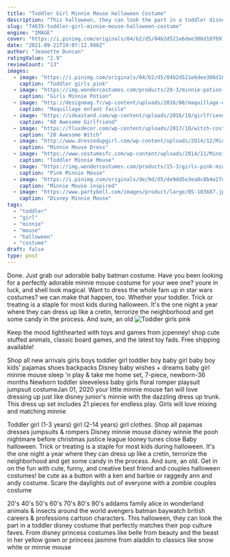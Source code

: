 ```yaml
---
title: "Toddler Girl Minnie Mouse Halloween Costume"
description: "This halloween, they can look the part in a toddler disney costume that perfectly matches their pop culture faves. From disney princess costumes like belle from beauty and the beast in her yellow gown or princess jasmine from aladdin to classics like snow white or minnie mouse"
slug: "74635-toddler-girl-minnie-mouse-halloween-costume"
engine: "IMAGE"
cover: "https://i.pinimg.com/originals/04/b2/d5/04b2d521e6dee306d18f6974a15318c1.png"
date: "2021-09-21T19:07:12.986Z"
author: "Jeanette Duncan"
ratingValue: "2.9"
reviewCount: "13"
images:
  - image: "https://i.pinimg.com/originals/04/b2/d5/04b2d521e6dee306d18f6974a15318c1.png"
    caption: "Toddler girls pink"
  - image: "https://img.wondercostumes.com/products/20-3/minnie-potion-purple-toddler-costume-1.jpg"
    caption: "Girls Minnie Potion"
  - image: "http://designmag.fr/wp-content/uploads/2016/08/maquillage-enfant-facile-fille-halloween.jpg"
    caption: "Maquillage enfant facile"
  - image: "https://ideastand.com/wp-content/uploads/2016/10/girlfriend-group-costume/12-girlfriend-group-costume-ideas-1.jpg"
    caption: "60 Awesome Girlfriend"
  - image: "https://fluxdecor.com/wp-content/uploads/2017/10/witch-costumes/1-witch-halloween-costume-ideas-for-girls.jpg"
    caption: "20 Awesome Witch"
  - image: "http://www.dressedupgirl.com/wp-content/uploads/2014/12/Minnie-Mouse-Dress-Toddler.jpg"
    caption: "Minnie Mouse Dress"
  - image: "https://www.costumesfc.com/wp-content/uploads/2014/11/Minnie-Mouse-Costume-For-Toddler.jpg"
    caption: "Toddler Minnie Mouse"
  - image: "https://img.wondercostumes.com/products/15-3/girls-pink-minnie-mouse-costume.jpg"
    caption: "Pink Minnie Mouse"
  - image: "https://i.pinimg.com/originals/de/9d/d5/de9dd5e3ea0c8b4e27ca92f2b32e62a3.jpg"
    caption: "Minnie Mouse inspired"
  - image: "https://www.partybell.com/images/product/large/BS-103687.jpg"
    caption: "Disney Minnie Mouse"
tags:
  - "toddler"
  - "girl"
  - "minnie"
  - "mouse"
  - "halloween"
  - "costume"
draft: false
type: post
---
```


Done. Just grab our adorable baby batman costume. Have you been looking for a perfectly adorable minnie mouse costume for your wee one? youre in luck, and shell look magical. Want to dress the whole fam up in star wars costumes? we can make that happen, too. Whether your toddler. Trick or treating is a staple for most kids during halloween. It's the one night a year where they can dress up like a cretin, terrorize the neighborhood and get some candy in the process. And sure, an old
![Toddler girls pink](https://i.pinimg.com/originals/04/b2/d5/04b2d521e6dee306d18f6974a15318c1.png "Toddler girls pink")

Keep the mood lighthearted with toys and games from jcpenney! shop cute stuffed animals, classic board games, and the latest toy fads. Free shipping available!
<!--inArticleAds-->

<!--galleryOne-->

Shop all new arrivals girls boys toddler girl toddler boy baby girl baby boy kids' pajamas shoes backpacks  Disney baby wishes + dreams baby girl minnie mouse sleep 'n play & take me home set, 7-piece, newborn-36 months Newborn toddler sleeveless baby girls floral romper playsuit jumpsuit costumeJan 01, 2020 your little minnie mouse fan will love dressing up just like disney junior's minnie with the dazzling dress up trunk. This dress up set includes 21 pieces for endless play. Girls will love mixing and matching minnie
<!--inArticleAds-->

<!--galleryTwo-->

Toddler girl (1-3 years) girl (2-14 years) girl clothes. Shop all pajamas dresses jumpsuits & rompers  Disney minnie mouse disney winnie the pooh nightmare before christmas justice league looney tunes close Baby halloween. Trick or treating is a staple for most kids during halloween. It's the one night a year where they can dress up like a cretin, terrorize the neighborhood and get some candy in the process. And sure, an old. Get in on the fun with cute, funny, and creative best friend and couples halloween costumes! be cute as a button with a ken and barbie or raggedy ann and andy costume. Scare the daylights out of everyone with a zombie couples costume
<!--galleryThree-->

20's 40's 50's 60's 70's 80's 90's addams family alice in wonderland animals & insects around the world avengers batman baywatch british careers & professions cartoon characters. This halloween, they can look the part in a toddler disney costume that perfectly matches their pop culture faves. From disney princess costumes like belle from beauty and the beast in her yellow gown or princess jasmine from aladdin to classics like snow white or minnie mouse
